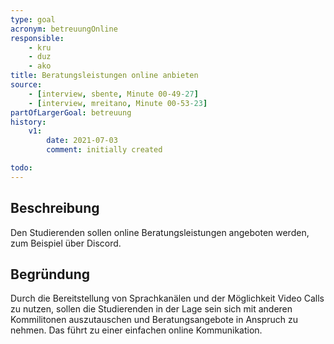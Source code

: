 ```yaml
---
type: goal
acronym: betreuungOnline
responsible: 
    - kru
    - duz
    - ako
title: Beratungsleistungen online anbieten
source:
    - [interview, sbente, Minute 00-49-27]
    - [interview, mreitano, Minute 00-53-23]
partOfLargerGoal: betreuung
history:
    v1:
        date: 2021-07-03
        comment: initially created

todo: 
---
```


## Beschreibung

Den Studierenden sollen online Beratungsleistungen angeboten werden, zum Beispiel über Discord.

## Begründung

Durch die Bereitstellung von Sprachkanälen und der Möglichkeit Video Calls zu nutzen, sollen die Studierenden in der Lage sein sich mit anderen Kommilitonen auszutauschen und Beratungsangebote in Anspruch zu nehmen. Das führt zu einer einfachen online Kommunikation.
